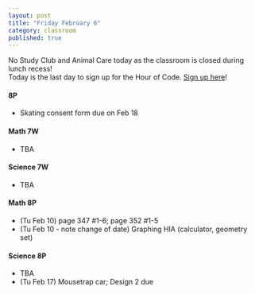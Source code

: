 ```yaml
---
layout: post
title: "Friday February 6"
category: classroom
published: true
---
```


<div class="alert alert-danger" role="alert">
No Study Club and Animal Care today as the classroom is closed during lunch recess!
</div>

<div class="alert alert-success" role="alert">
Today is the last day to sign up for the Hour of Code. <a href="https://docs.google.com/a/auroraschool.ca/forms/d/1dS5WoD9LH1sabbRglBRNqE_L1E1jTdJs9X9Qc3bfTFk/viewform">Sign up here</a>!
</div>

#### 8P
* Skating consent form due on Feb 18

#### Math 7W
* TBA

#### Science 7W
* TBA

#### Math 8P
* (Tu Feb 10) page 347 #1-6; page 352 #1-5
* (Tu Feb 10 - note change of date) Graphing HIA (calculator, geometry set)

#### Science 8P
* TBA 
* (Tu Feb 17) Mousetrap car; Design 2 due

